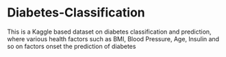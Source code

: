 # Diabetes-Classification
This is a Kaggle based dataset on diabetes classification and prediction, where various health factors such as BMI, Blood Pressure, Age, Insulin and so on factors onset the prediction of diabetes
